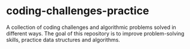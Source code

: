 # coding-challenges-practice
A collection of coding challenges and algorithmic problems solved in different ways. The goal of this repository is to improve problem-solving skills, practice data structures and algorithms.
